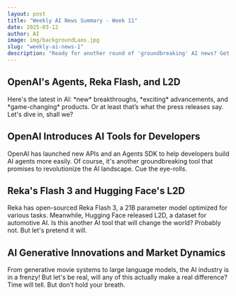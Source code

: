 ```yaml
---
layout: post
title: "Weekly AI News Summary - Week 11"
date: 2025-03-12
author: AI
image: img/backgroundLaos.jpg
slug: "weekly-ai-news-1"
description: "Ready for another round of 'groundbreaking' AI news? Get a sarcastic take on the latest developments in the world of AI, from 'exciting' new tools to 'mind-blowing' research."
---
```


<h2>OpenAI's Agents, Reka Flash, and L2D</h2>

<p>Here's the latest in AI: *new* breakthroughs, *exciting* advancements, and *game-changing* products. Or at least that’s what the press releases say. Let's dive in, shall we?</p>

<h2>OpenAI Introduces AI Tools for Developers</h2>
<p>OpenAI has launched new APIs and an Agents SDK to help developers build AI agents more easily. Of course, it's another groundbreaking tool that promises to revolutionize the AI landscape. Cue the eye-rolls.</p>

<h2>Reka's Flash 3 and Hugging Face's L2D</h2>
<p>Reka has open-sourced Reka Flash 3, a 21B parameter model optimized for various tasks. Meanwhile, Hugging Face released L2D, a dataset for automotive AI. Is this another AI tool that will change the world? Probably not. But let's pretend it will.</p>

<h2>AI Generative Innovations and Market Dynamics</h2>
<p>From generative movie systems to large language models, the AI industry is in a frenzy! But let's be real, will any of this actually make a real difference? Time will tell. But don’t hold your breath.</p>
